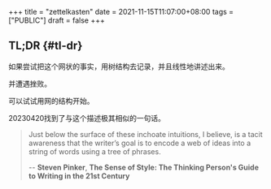 +++
title = "zettelkasten"
date = 2021-11-15T11:07:00+08:00
tags = ["PUBLIC"]
draft = false
+++

## TL;DR {#tl-dr}

如果尝试把这个网状的事实，用树结构去记录，并且线性地讲述出来。

并遭遇挫败。

可以试试用网的结构开始。

<!--more-->

20230420找到了与这个描述极其相似的一句话。

>   Just below the surface of these inchoate intuitions, I believe, is a tacit awareness that the writer’s goal is to encode
> a web of ideas into a string of words using a tree of phrases.
>
> -- **Steven Pinker**, __The Sense of Style: The Thinking Person's Guide to Writing in the 21st Century__
